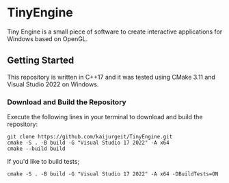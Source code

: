 # TinyEngine

Tiny Engine is a small piece of software to create interactive applications for Windows based on OpenGL.

## Getting Started

This repository is written in C++17 and it was tested using CMake 3.11 and Visual Studio 2022 on Windows.

### Download and Build the Repository

Execute the following lines in your terminal to download and build the repository:

```
git clone https://github.com/kaijurgeit/TinyEngine.git
cmake -S . -B build -G "Visual Studio 17 2022" -A x64
cmake --build build
```

If you'd like to build tests;
```
cmake -S . -B build -G "Visual Studio 17 2022" -A x64 -DBuildTests=ON
```